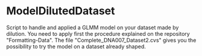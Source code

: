 # ModelDilutedDataset
Script to handle and applied a GLMM model on your dataset made by dilution.
You need to apply first the procedure explained on the repository "Formatting-Data".
The file "Complete_DNA007_Dataset2.cvs" gives you the possibility to try the model on a dataset already shaped.
